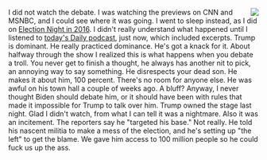 <img src="http://scripting.com/2016/11/12/trump.png" border="0" align="right">I did not watch the debate. I was watching the previews on CNN and MSNBC, and I could see where it was going. I went to sleep instead, as I did on <a href="http://scripting.com/2016/11/09/whyTrump.html">Election Night in 2016</a>. I didn't really understand what happened until I listened to <a href="https://www.nytimes.com/2020/09/30/podcasts/the-daily/presidential-debate-election-trump-biden.html">today's Daily podcast</a>, just now, which included excerpts. Trump is dominant. He really practiced dominance. He's got a knack for it. About halfway through the show I realized this is what happens when you debate a troll. You never get to finish a thought, he always has another nit to pick, an annoying way to say something. He disrespects your dead son. He makes it about him, 100 percent. There's no room for anyone else. He was awful on his town hall a couple of weeks ago. A bluff? Anyway, I never thought Biden should debate him, or it should have been with rules that made it impossible for Trump to talk over him. Trump owned the stage last night. Glad I didn't watch, from what I can tell it was a nightmare. Also it was an incitement. The reporters say he "targeted his base." Not really. He told his nascent militia to make a mess of the election, and he's setting up "the left" to get the blame. We gave him access to 100 million people so he could fuck us up the ass. 
